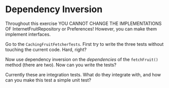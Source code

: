 # Dependency Inversion

Throughout this exercise YOU CANNOT CHANGE THE IMPLEMENTATIONS OF InternetFruitRepository or Preferences! However, you can make them implement interfaces.

Go to the `CachingFruitFetcherTests`. First try to write the three tests without touching the current code. Hard, right?

Now use dependency inversion on the _dependencies_ of the `fetchFruit()` method (there are two). Now can you write the tests?

Currently these are integration tests. What do they integrate with, and how can you make this test a simple unit test?
